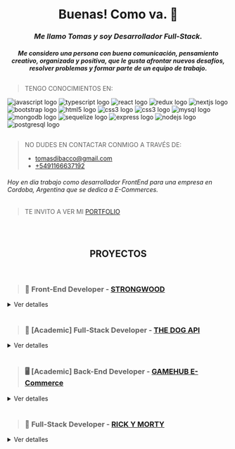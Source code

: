 **<h1 align="center">Buenas! Como va. 🧉</h1>**


*<h3 align="center">Me llamo Tomas y soy Desarrollador Full-Stack.</h3>*
*<h4 align="center">Me considero una persona con buena comunicación, pensamiento creativo, organizada y positiva, que le gusta afrontar nuevos desafíos, resolver problemas y formar parte de un equipo de trabajo.</h4>*

##
 
>  TENGO CONOCIMIENTOS EN:
<div align="left">
    <img src="https://cdn.jsdelivr.net/gh/devicons/devicon/icons/javascript/javascript-original.svg" height="40" width="52" alt="javascript logo"  />
    <img src="https://cdn.jsdelivr.net/gh/devicons/devicon/icons/typescript/typescript-original.svg" height="40" width="52" alt="typescript logo"  />
    <img src="https://cdn.jsdelivr.net/gh/devicons/devicon/icons/react/react-original.svg" height="40" width="52" alt="react logo"  />
    <img src="https://cdn.jsdelivr.net/gh/devicons/devicon/icons/redux/redux-original.svg" height="40" width="52" alt="redux logo"  />
    <img src="https://cdn.jsdelivr.net/gh/devicons/devicon/icons/nextjs/nextjs-original.svg" height="40" width="52" alt="nextjs logo"  />
    <img src="https://cdn.jsdelivr.net/gh/devicons/devicon/icons/bootstrap/bootstrap-original.svg" height="40" width="52" alt="bootstrap logo"  />
    <img src="https://cdn.jsdelivr.net/gh/devicons/devicon/icons/html5/html5-original.svg" height="40" width="52" alt="html5 logo"  />
    <img src="https://cdn.jsdelivr.net/gh/devicons/devicon/icons/css3/css3-original.svg" height="40" width="52" alt="css3 logo"  />
    <img src="https://cdn.jsdelivr.net/gh/devicons/devicon/icons/sass/sass-original.svg" height="40" width="52" alt="css3 logo"  />
    <img src="https://cdn.jsdelivr.net/gh/devicons/devicon/icons/mysql/mysql-original.svg" height="40" width="52" alt="mysql logo"  />
    <img src="https://cdn.jsdelivr.net/gh/devicons/devicon/icons/mongodb/mongodb-original.svg" height="40" width="52" alt="mongodb logo"  />
    <img src="https://cdn.jsdelivr.net/gh/devicons/devicon/icons/sequelize/sequelize-original.svg" height="40" width="52" alt="sequelize logo"  />
    <img src="https://cdn.jsdelivr.net/gh/devicons/devicon/icons/express/express-original.svg" height="40" width="52" alt="express logo"  /> 
    <img src="https://cdn.jsdelivr.net/gh/devicons/devicon/icons/nodejs/nodejs-original.svg" height="40" width="52" alt="nodejs logo"  />
    <img src="https://cdn.jsdelivr.net/gh/devicons/devicon/icons/postgresql/postgresql-original.svg" height="40" width="52" alt="postgresql logo"  />
</div>

##

>  NO DUDES EN CONTACTAR CONMIGO A TRAVÉS DE:
>
>  +   [tomasdibacco@gmail.com](mailto:tomasdibacco@gmail.com)
>  +   [+5491166637192](https://wa.me/541166637192)

###### *Hoy en dia trabajo como desarrollador FrontEnd para una empresa en Cordoba, Argentina que se dedica a E-Commerces.*
 
##

>  TE INVITO A VER MI [PORTFOLIO](https://portfolio-tomas-di-bacco.vercel.app/)

##

</br>

<h2 align="center">PROYECTOS</h2>

</br>

>  ### 🔨 Front-End Developer - [STRONGWOOD](https://www.strongwood.com.ar/) 

<details>
<summary>Ver detalles</summary>
 
</br>

<a href="https://www.strongwood.com.ar/" rel="noopener noreferrer" target="_blank">
   <img align="right" width="315" height="145" src="https://github.com/Tdibacco17/StrongWood-v2/blob/main/captura-strongwood.png">
</a>

>  ##### STRONGWOOD
>  
>  *Es una aplicación para un cliente, la cual consiste en mostrar sus trabajos y productos, junto con un formulario de contacto para generar ventas.*
>
> +  **Desarrollo FrontEnd de pagina web(SPA) de muebles con Typescript, Node.Js, React y Sass en Next.Js.**
> +  **Me encargo de la creación de cada aspecto de la página, desde el diseño hasta la experiencia de usuario, incluyendo la arquitectura del proyecto.**
> +  **Reuniones con el cliente para llevar a cabo el desarrollo y mostrar avances, buscando cumplir con sus expectativas y funcionalidades.**

---

</details>

</br>

>  ### 🐶 [Academic] Full-Stack Developer - [THE DOG API](https://github.com/Tdibacco17/App-Proyecto-Individual-) 

<details>
<summary>Ver detalles</summary>
 
</br>

<a href="https://github.com/Tdibacco17/App-Proyecto-Individual-" rel="noopener noreferrer" target="_blank">
   <img align="right" width="315" height="145" src="https://github.com/Tdibacco17/App-Proyecto-Individual-/blob/main/Imagenes/apiDog.jpg">
</a>

>  ##### Proyecto individual
> 
>  *Es una aplicación de página única, basada en una api de perros "The Dog API" con el fin de aplicar los conocimientos aprendidos en el Bootcamp realizando diferentes funcionalidades.*
>  
>  +  **Desarrollo del BackEnd con Javascript, consumiendo datos desde una API, manejo de sistema CRUD y modelado de la base de datos con Node.Js y PostgreSQL.**
>  +  **Desarrollo del FrontEnd con Javascript, modelado y creación de componentes responsive en React utilizando Redux.**

---
 
</details>


</br>

>  ### 🖥️ [Academic] Back-End Developer - [GAMEHUB E-Commerce](https://github.com/Tdibacco17/App-Proyecto-Grupal-)

<details>
<summary>Ver detalles</summary>
 
</br>

<a href="https://github.com/Tdibacco17/App-Proyecto-Grupal-" rel="noopener noreferrer" target="_blank">
   <img align="right" width="315" height="145" src="https://github.com/Tdibacco17/App-Proyecto-Grupal-/blob/main/Imagenes/gamehub.jpg">
</a>

>  ##### Proyecto grupal
>
>  *Es una aplicación web que ha sido pensada para la compra y venta de productos de computación.
Cuenta con Carrito de compras, custom PC builder, wishlist, filtrado y paginado de productos, implementación de mercado pago, registro de usuarios y distintos roles para su navegación, "User" para la compra de productos, "Admin" para llevar un control de las ventas, stock y usuarios. Y "Owner" como dueño de la misma.*
> 
> +  **Desarrollo del BackEnd con Javascript, metodología de trabajo tipo scrum. Modelado de la base de datos con Node.Js y Mongoose, manejo de sistema CRUD y seguridad de datos con deploy en MongoDB.**
> +  **Desarrollo del FrontEnd con Javascript, metodologia de trabajo tipo scrum. Creación de componentes en React.**

---

</details>

</br>

>  ### 🧪 Full-Stack Developer - [RICK Y MORTY](https://github.com/Tdibacco17/Rick-y-Morty)

<details>
<summary>Ver detalles</summary>
 
</br>

<a href="https://github.com/Tdibacco17/Rick-y-Morty" rel="noopener noreferrer" target="_blank">
   <img align="right" width="315" height="145" src="https://github.com/Tdibacco17/Rick-y-Morty/blob/main/Imagenes/rickYmorty.jpg">
</a>

>  ##### Proyecto individual
>  
>  *Es una aplicación de página única, basada en la api de rick y morty "The Rick and Morty API" con el fin de repasar los conocimientos aprendidos en el Bootcamp realizando diferentes funcionalidades.*
>
> +  **Desarrollo del BackEnd con Javascript, consumiendo datos desde una API, manejo de sistema CRUD y modelado de la base de datos con Node.Js y PostgreSQL.**
> +  **Desarrollo del FrontEnd con Javascript, modelado y creación de componentes responsive en React utilizando Redux.**

---

</details>
